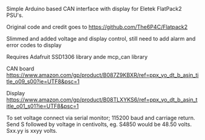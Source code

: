 Simple Arduino based CAN interface with display for Eletek FlatPack2 PSU's.

Original code and credit goes to https://github.com/The6P4C/Flatpack2

Slimmed and added voltage and display control, still need to add alarm and error codes to display

Requires Adafruit SSD1306 library
ande mcp_can library

CAN board
https://www.amazon.com/gp/product/B087Z9KBXR/ref=ppx_yo_dt_b_asin_title_o09_s00?ie=UTF8&psc=1

Display
https://www.amazon.com/gp/product/B08TLXYKS6/ref=ppx_yo_dt_b_asin_title_o01_s01?ie=UTF8&psc=1

To set voltage connect via serial monitor; 115200 baud and carriage return.  Send S followed by voltage in centivolts, eg. S4850 would be 48.50 volts.  Sxx.yy is xxyy volts.
